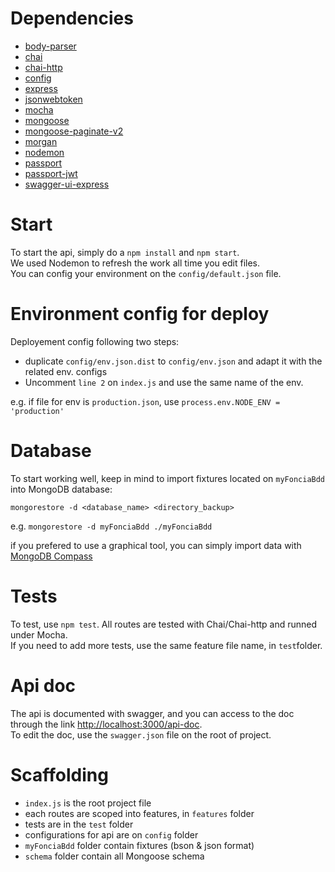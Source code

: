 

# Dependencies

- [body-parser](https://www.npmjs.com/package/body-parser)
- [chai](https://www.npmjs.com/package/chai)
- [chai-http](https://www.npmjs.com/package/chai-http)
- [config](https://www.npmjs.com/package/config)
- [express](https://www.npmjs.com/package/express)
- [jsonwebtoken](https://www.npmjs.com/package/jsonwebtoken)
- [mocha](https://www.npmjs.com/package/mocha)
- [mongoose](https://www.npmjs.com/package/mongoose)
- [mongoose-paginate-v2](https://www.npmjs.com/package/mongoose-paginate-v2)
- [morgan](https://www.npmjs.com/package/morgan)
- [nodemon](https://www.npmjs.com/package/nodemon)
- [passport](https://www.npmjs.com/package/passport)
- [passport-jwt](https://www.npmjs.com/package/passport-jwt)
- [swagger-ui-express](https://www.npmjs.com/package/swagger-ui-express)

# Start

To start the api, simply do a `npm install` and `npm start`.    
We used Nodemon to refresh the work all time you edit files.    
You can config your environment on the `config/default.json` file.

# Environment config for deploy

Deployement config following two steps:

- duplicate `config/env.json.dist` to `config/env.json` and adapt it with the related env. configs
- Uncomment `line 2` on `index.js` and use the same name of the env.

e.g. if file for env is `production.json`, use `process.env.NODE_ENV = 'production'`

# Database

To start working well, keep in mind to import fixtures located on `myFonciaBdd` into MongoDB database:

```shell
mongorestore -d <database_name> <directory_backup>
```

e.g. `mongorestore -d myFonciaBdd ./myFonciaBdd`

if you prefered to use a graphical tool, you can simply import data with [MongoDB Compass](https://www.mongodb.com/products/compass)

# Tests

To test, use `npm test`. All routes are tested with Chai/Chai-http and runned under Mocha.    
If you need to add more tests, use the same feature file name, in `test`folder.

# Api doc

The api is documented with swagger, and you can access to the doc through the link [http://localhost:3000/api-doc](http://localhost:3000/api-doc).    
To edit the doc, use the `swagger.json` file on the root of project.

# Scaffolding

- `index.js` is the root project file
- each routes are scoped into features, in `features` folder
- tests are in the `test` folder
- configurations for api are on `config` folder
- `myFonciaBdd` folder contain fixtures (bson & json format)
- `schema` folder contain all Mongoose schema